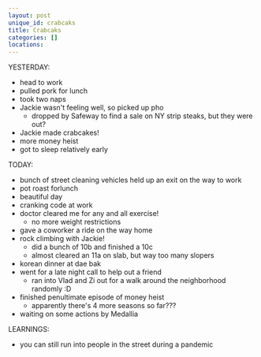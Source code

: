 ```yaml
---
layout: post
unique_id: crabcaks
title: Crabcaks
categories: []
locations: 
---
```


YESTERDAY:
* head to work
* pulled pork for lunch
* took two naps
* Jackie wasn't feeling well, so picked up pho
  * dropped by Safeway to find a sale on NY strip steaks, but they were out?
* Jackie made crabcakes!
* more money heist
* got to sleep relatively early

TODAY:
* bunch of street cleaning vehicles held up an exit on the way to work
* pot roast forlunch
* beautiful day
* cranking code at work
* doctor cleared me for any and all exercise!
  * no more weight restrictions
* gave a coworker a ride on the way home
* rock climbing with Jackie!
  * did a bunch of 10b and finished a 10c
  * almost cleared an 11a on slab, but way too many slopers
* korean dinner at dae bak
* went for a late night call to help out a friend
  * ran into Vlad and Zi out for a walk around the neighborhood randomly :D
* finished penultimate episode of money heist
  * apparently there's 4 more seasons so far???
* waiting on some actions by Medallia

LEARNINGS:
* you can still run into people in the street during a pandemic
